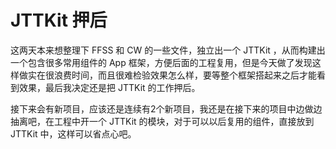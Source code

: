 # JTTKit 押后

这两天本来想整理下 FFSS 和 CW 的一些文件，独立出一个 JTTKit ，从而构建出一个包含很多常用组件的 App 框架，方便后面的工程复用，但是今天做了发现这样做实在很浪费时间，而且很难检验效果怎么样，要等整个框架搭起来之后才能看到效果，最后我决定还是把 JTTKit 的工作押后。

接下来会有新项目，应该还是连续有2个新项目，我还是在接下来的项目中边做边抽离吧，在工程中开一个 JTTKit 的模块，对于可以以后复用的组件，直接放到 JTTKit 中，这样可以省点心吧。


